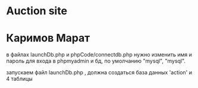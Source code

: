 # Auction site
# Каримов Марат

в файлах launchDb.php и phpCode/connectdb.php нужно изменить имя и пароль для входа в phpmyadmin и бд, по умолчанию "mysql", "mysql".

запускаем файл launchDb.php , должна создаться база данных 'action' и 4 таблицы 